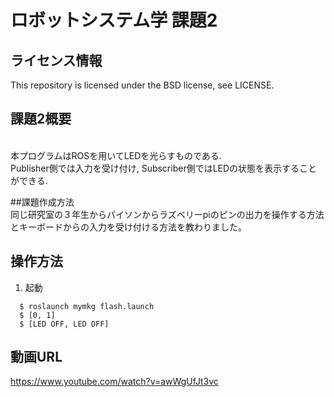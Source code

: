 # ロボットシステム学 課題2
## ライセンス情報
This repository is licensed under the BSD license, see LICENSE.
## 課題2概要
<br>本プログラムはROSを用いてLEDを光らすものである.
<br>Publisher側では入力を受け付け, Subscriber側ではLEDの状態を表示することができる.

##課題作成方法
<br>同じ研究室の３年生からパイソンからラズベリーpiのピンの出力を操作する方法とキーボードからの入力を受け付ける方法を教わりました。

## 操作方法
  1. 起動<br>
  ```
    $ roslaunch mymkg flash.launch
    $ [0, 1]
    $ [LED OFF, LED OFF]
  ```
## 動画URL
https://www.youtube.com/watch?v=awWgUfJt3vc
